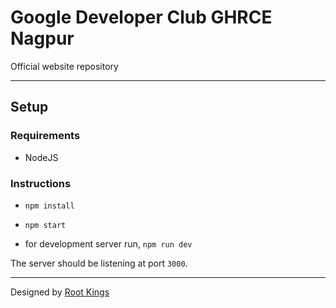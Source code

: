# Google Developer Club GHRCE Nagpur

Official website repository

---

## Setup

### Requirements

* NodeJS

### Instructions

* `npm install`

* `npm start`

* for development server run, `npm run dev`

The server should be listening at port `3000`.

---

Designed by [Root Kings](https://root-kings.github.io)